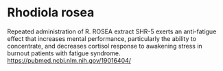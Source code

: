 # Rhodiola rosea
Repeated administration of R. ROSEA extract SHR-5 exerts an anti-fatigue effect that increases mental performance, particularly the ability to concentrate, and decreases cortisol response to awakening stress in burnout patients with fatigue syndrome. https://pubmed.ncbi.nlm.nih.gov/19016404/